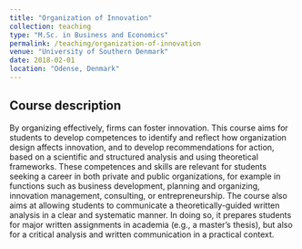 ```yaml
---
title: "Organization of Innovation"
collection: teaching
type: "M.Sc. in Business and Economics"
permalink: /teaching/organization-of-innovation
venue: "University of Southern Denmark"
date: 2018-02-01
location: "Odense, Denmark"
---
```


Course description
------------------
By organizing effectively, firms can foster innovation. This course aims for students to develop competences to identify and reflect how organization design affects innovation, and to develop recommendations for action, based on a scientific and structured analysis and using theoretical frameworks. These competences and skills are relevant for students seeking a career in both private and public organizations, for example in functions such as business development, planning and organizing, innovation management, consulting, or entrepreneurship. The course also aims at allowing students to communicate a theoretically-guided written analysis in a clear and systematic manner. In doing so, it prepares students for major written assignments in academia (e.g., a master’s thesis), but also for a critical analysis and written communication in a practical context.

